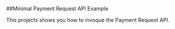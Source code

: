 ##Minimal Payment Request API Example

This projects shows you how to invoque the Payment Request API.